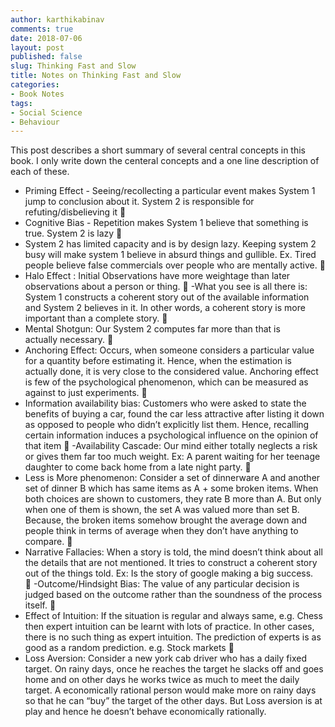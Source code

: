 ```yaml
---
author: karthikabinav
comments: true
date: 2018-07-06
layout: post
published: false
slug: Thinking Fast and Slow
title: Notes on Thinking Fast and Slow
categories:
- Book Notes
tags:
- Social Science
- Behaviour
---
```


This post describes a short summary of several central concepts in this book. I only write down the centeral concepts and a one line description of each of these.

- Priming Effect - Seeing/recollecting a particular event makes System 1 jump to conclusion about it. System 2 is responsible for refuting/disbelieving it

- Cognitive Bias - Repetition makes System 1 believe that something is true. System 2 is lazy

- System 2 has limited capacity and is by design lazy. Keeping system 2 busy will make system 1 believe in absurd things and gullible. Ex. Tired people believe false commercials over people who are mentally active.

- Halo Effect : Initial Observations have more weightage than later observations about a person or thing.

-What you see is all there is: System 1 constructs a coherent story out of the available information and System 2 believes in it. In other words, a coherent story is more important than a complete story.

- Mental Shotgun: Our System 2 computes far more than that is actually necessary.

- Anchoring Effect: Occurs, when someone considers a particular value for a quantity before estimating it. Hence, when the estimation is actually done, it is very close to the considered value. Anchoring effect is few of the psychological phenomenon, which can be measured as against to just experiments.

- Information availability bias: Customers who were asked to state the benefits of buying a car, found the car less attractive after listing it down as opposed to people who didn’t explicitly list them. Hence, recalling certain information induces a psychological influence on the opinion of that item

-Availability Cascade: Our mind either totally neglects a risk or gives them far too much weight. Ex: A parent waiting for her teenage daughter to come back home from a late night party.

- Less is More phenomenon: Consider a set of dinnerware A and another set of dinner B which has same items as A + some broken items. When both choices are shown to customers, they rate B more than A. But only when one of them is shown, the set A was valued more than set B. Because, the broken items somehow brought the average down and people think in terms of average when they don’t have anything to compare.

- Narrative Fallacies: When a story is told, the mind doesn’t think about all the details that are not mentioned. It tries to construct a coherent story out of the things told. Ex: Is the story of google making a big success.     

-Outcome/Hindsight Bias: The value of any particular decision is judged based on the outcome rather than the soundness of the process itself.

- Effect of Intuition: If the situation is regular and always same, e.g. Chess then expert intuition can be learnt with lots of practice. In other cases, there is no such thing as expert intuition. The prediction of experts is as good as a random prediction. e.g. Stock markets

- Loss Aversion: Consider a new york cab driver who has a daily fixed target. On rainy days, once he reaches the target he slacks off and goes home and on other days he works twice as much to meet the daily target. A economically rational person would make more on rainy days so that he can “buy” the target of the other days. But Loss aversion is at play and hence he doesn’t behave economically rationally.


